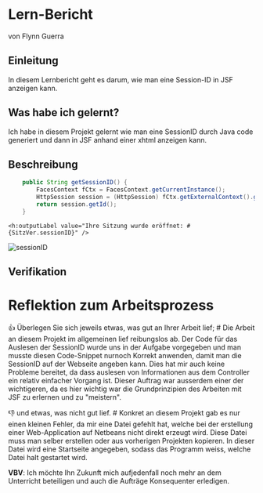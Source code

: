 # Lern-Bericht
von Flynn Guerra

## Einleitung

In diesem Lernbericht geht es darum, wie man eine Session-ID in JSF anzeigen kann.

## Was habe ich gelernt?

Ich habe in diesem Projekt gelernt wie man eine SessionID durch Java code generiert und dann in JSF anhand einer xhtml anzeigen kann.

## Beschreibung
```Java
    public String getSessionID() {
        FacesContext fCtx = FacesContext.getCurrentInstance();
        HttpSession session = (HttpSession) fCtx.getExternalContext().getSession(false);
        return session.getId();
    }
```

```Xhtml
<h:outputLabel value="Ihre Sitzung wurde eröffnet: #{SitzVer.sessionID}" />
```
![sessionID](https://user-images.githubusercontent.com/69577267/186889480-f0416f4a-c379-4940-aaa9-ac38f254794b.png)

## Verifikation



# Reflektion zum Arbeitsprozess

👍 Überlegen Sie sich jeweils etwas, was gut an Ihrer Arbeit lief; #
Die Arbeit an diesem Projekt im allgemeinen lief reibungslos ab. Der Code für das Auslesen der SessionID wurde uns in der Aufgabe vorgegeben und man musste diesen Code-Snippet nurnoch Korrekt anwenden, damit man die SessionID auf der Webseite angeben kann. Dies hat mir auch keine Probleme bereitet, da dass auslesen von Informationen aus dem Controller ein relativ einfacher Vorgang ist. Dieser Auftrag war ausserdem einer der wichtigeren, da es hier wichtig war die Grundprinzipien des Arbeiten mit JSF zu erlernen und zu "meistern".

👎 und etwas, was nicht gut lief. #
Konkret an diesem Projekt gab es nur einen kleinen Fehler, da mir eine Datei gefehlt hat, welche bei der erstellung einer Web-Application auf Netbeans nicht direkt erzeugt wird. Diese Datei muss man selber erstellen oder aus vorherigen Projekten kopieren. In dieser Datei wird eine Startseite angegeben, sodass das Programm weiss, welche Datei halt gestartet wird.

**VBV**: Ich möchte Ihn Zukunft mich aufjedenfall noch mehr an dem Unterricht beteiligen und auch die Aufträge Konsequenter erledigen.
